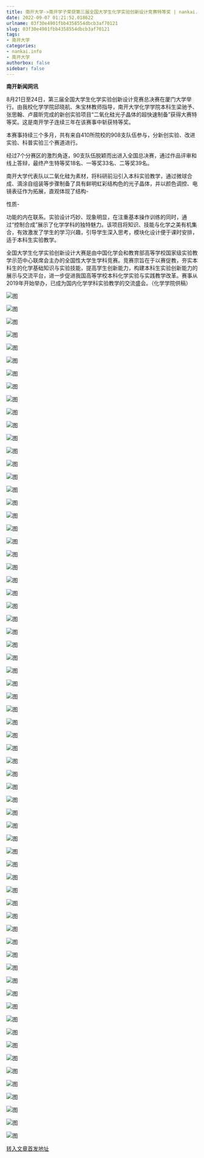 ```yaml
---
title: 南开大学->南开学子荣获第三届全国大学生化学实验创新设计竞赛特等奖 | nankai.info
date: 2022-09-07 01:21:52.018622
urlname: 03f30e4901fbb4358554dbcb3af70121
slug: 03f30e4901fbb4358554dbcb3af70121
tags: 
- 南开大学
categories:
- nankai.info
- 南开大学
authorbox: false
sidebar: false
---
```

**南开新闻网讯**

8月21日至24日，第三届全国大学生化学实验创新设计竞赛总决赛在厦门大学举行。由我校化学学院邱晓航、朱宝林教师指导，南开大学化学学院本科生梁驰予、张思翰、卢晨昕完成的新创实验项目“二氧化硅光子晶体的超快速制备”获得大赛特等奖。这是南开学子连续三年在该赛事中斩获特等奖。

本赛事持续三个多月，共有来自410所院校的908支队伍参与，分新创实验、改进实验、科普实验三个赛道进行。
<!--more-->
经过7个分赛区的激烈角逐，90支队伍脱颖而出进入全国总决赛，通过作品评审和线上答辩，最终产生特等奖18名、一等奖33名、二等奖39名。

南开大学代表队以二氧化硅为素材，将科研前沿引入本科实验教学，通过微球合成、滴涂自组装等步骤制备了具有鲜明虹彩结构色的光子晶体，并以颜色调控、电镜表征作为拓展，直观体现了结构-

性质-

功能的内在联系。实验设计巧妙、现象明显，在注重基本操作训练的同时，通过“控制合成”展示了化学学科的独特魅力。该项目将知识、技能与化学之美有机集合，有效激发了学生的学习兴趣，引导学生深入思考，模块化设计便于课时安排，适于本科生实验教学。

全国大学生化学实验创新设计大赛是由中国化学会和教育部高等学校国家级实验教学示范中心联席会主办的全国性大学生学科竞赛。竞赛宗旨在于以赛促教，夯实本科生的化学基础知识与实验技能，提高学生创新能力，构建本科生实验创新能力的展示与交流平台，进一步促进我国高等学校本科化学实验与实践教学改革。赛事从2019年开始举办，已成为国内化学学科实验教学的交流盛会。（化学学院供稿）

![图](http://news.nankai.edu.cn/ywsd/system/2022/08/31/g)

![图](http://news.nankai.edu.cn/ywsd/system/2022/08/31/n)

![图](http://news.nankai.edu.cn/ywsd/system/2022/08/31/p)

![图](http://news.nankai.edu.cn/ywsd/system/2022/08/31/)

![图](http://news.nankai.edu.cn/ywsd/system/2022/08/31/c)

![图](http://news.nankai.edu.cn/ywsd/system/2022/08/31/0)

![图](http://news.nankai.edu.cn/ywsd/system/2022/08/31/0)

![图](http://news.nankai.edu.cn/ywsd/system/2022/08/31/e)

![图](http://news.nankai.edu.cn/ywsd/system/2022/08/31/9)

![图](http://news.nankai.edu.cn/ywsd/system/2022/08/31/4)

![图](http://news.nankai.edu.cn/ywsd/system/2022/08/31/7)

![图](http://news.nankai.edu.cn/ywsd/system/2022/08/31/e)

![图](http://news.nankai.edu.cn/ywsd/system/2022/08/31/_)

![图](http://news.nankai.edu.cn/ywsd/system/2022/08/31/5)

![图](http://news.nankai.edu.cn/ywsd/system/2022/08/31/6)

![图](http://news.nankai.edu.cn/ywsd/system/2022/08/31/5)

![图](http://news.nankai.edu.cn/ywsd/system/2022/08/31/7)

![图](http://news.nankai.edu.cn/ywsd/system/2022/08/31/4)

![图](http://news.nankai.edu.cn/ywsd/system/2022/08/31/0)

![图](http://news.nankai.edu.cn/ywsd/system/2022/08/31/0)

![图](http://news.nankai.edu.cn/ywsd/system/2022/08/31/0)

![图](http://news.nankai.edu.cn/ywsd/system/2022/08/31/3)

![图](http://news.nankai.edu.cn/ywsd/system/2022/08/31/0)

![图](http://news.nankai.edu.cn/ywsd/system/2022/08/31/0)

![图](http://news.nankai.edu.cn/)

![图](http://news.nankai.edu.cn/ywsd/system/2022/08/31/5)

![图](http://news.nankai.edu.cn/ywsd/system/2022/08/31/7)

![图](http://news.nankai.edu.cn/ywsd/system/2022/08/31/4)

![图](http://news.nankai.edu.cn/)

![图](http://news.nankai.edu.cn/ywsd/system/2022/08/31/0)

![图](http://news.nankai.edu.cn/ywsd/system/2022/08/31/0)

![图](http://news.nankai.edu.cn/ywsd/system/2022/08/31/0)

![图](http://news.nankai.edu.cn/)

![图](http://news.nankai.edu.cn/ywsd/system/2022/08/31/3)

![图](http://news.nankai.edu.cn/ywsd/system/2022/08/31/0)

![图](http://news.nankai.edu.cn/ywsd/system/2022/08/31/0)

![图](http://news.nankai.edu.cn/)

![图](http://news.nankai.edu.cn/ywsd/system/2022/08/31/c)

![图](http://news.nankai.edu.cn/ywsd/system/2022/08/31/i)

![图](http://news.nankai.edu.cn/ywsd/system/2022/08/31/p)

![图](http://news.nankai.edu.cn/)

![图](http://news.nankai.edu.cn/ywsd/system/2022/08/31/n)

![图](http://news.nankai.edu.cn/ywsd/system/2022/08/31/c)

![图](http://news.nankai.edu.cn/ywsd/system/2022/08/31/)

![图](http://news.nankai.edu.cn/ywsd/system/2022/08/31/u)

![图](http://news.nankai.edu.cn/ywsd/system/2022/08/31/d)

![图](http://news.nankai.edu.cn/ywsd/system/2022/08/31/e)

![图](http://news.nankai.edu.cn/ywsd/system/2022/08/31/)

![图](http://news.nankai.edu.cn/ywsd/system/2022/08/31/i)

![图](http://news.nankai.edu.cn/ywsd/system/2022/08/31/a)

![图](http://news.nankai.edu.cn/ywsd/system/2022/08/31/k)

![图](http://news.nankai.edu.cn/ywsd/system/2022/08/31/n)

![图](http://news.nankai.edu.cn/ywsd/system/2022/08/31/a)

![图](http://news.nankai.edu.cn/ywsd/system/2022/08/31/n)

![图](http://news.nankai.edu.cn/ywsd/system/2022/08/31/)

![图](http://news.nankai.edu.cn/ywsd/system/2022/08/31/s)

![图](http://news.nankai.edu.cn/ywsd/system/2022/08/31/w)

![图](http://news.nankai.edu.cn/ywsd/system/2022/08/31/e)

![图](http://news.nankai.edu.cn/ywsd/system/2022/08/31/n)

![图](http://news.nankai.edu.cn/)

![图](http://news.nankai.edu.cn/)

![图](http://news.nankai.edu.cn/ywsd/system/2022/08/31/:)

![图](http://news.nankai.edu.cn/ywsd/system/2022/08/31/p)

![图](http://news.nankai.edu.cn/ywsd/system/2022/08/31/t)

![图](http://news.nankai.edu.cn/ywsd/system/2022/08/31/t)

![图](http://news.nankai.edu.cn/ywsd/system/2022/08/31/h)

[转入文章首发地址](http://news.nankai.edu.cn/ywsd/system/2022/08/31/030052647.shtml)